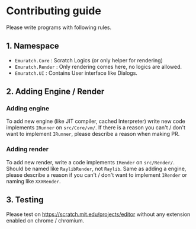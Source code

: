# Contributing guide

Please write programs with following rules.

## 1. Namespace
- `Emuratch.Core` : Scratch Logics (or only helper for rendering)
- `Emuratch.Render` : Only rendering comes here, no logics are allowed.
- `Emuratch.UI` : Contains User interface like Dialogs.

## 2. Adding Engine / Render

### Adding engine

To add new engine (like JIT compiler, cached Interpreter) write new code implements `IRunner` on `src/Core/vm/`. If there is a reason you can't / don't want to implement `IRunner`, please describe a reason when making PR.

### Adding render

To add new render, write a code implements `IRender` on `src/Render/`. Should be named like `RaylibRender`, not `Raylib`. Same as adding a engine, please describe a reason if you can't / don't want to implement `IRender` or naming like `XXXRender`.

## 3. Testing

Please test on https://scratch.mit.edu/projects/editor without any extension enabled on chrome / chromium.
